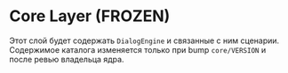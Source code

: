 # Core Layer (FROZEN)

Этот слой будет содержать `DialogEngine` и связанные с ним сценарии. Содержимое каталога изменяется только при bump `core/VERSION` и после ревью владельца ядра.
